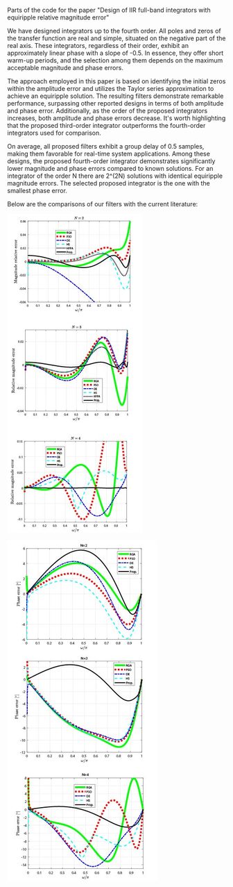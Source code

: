 Parts of the code for the paper "Design of IIR full-band integrators with equiripple relative magnitude error"

We have designed integrators up to the fourth order. All poles and zeros of the transfer function are real and simple, situated on the negative part of the real axis.
These integrators, regardless of their order, exhibit an approximately linear phase with a slope of -0.5. In essence, they offer short warm-up periods, and the selection among them depends on the maximum acceptable magnitude and phase errors. 

The approach employed in this paper is based on identifying the initial zeros within the amplitude error and utilizes the Taylor series approximation to achieve an equiripple solution.
The resulting filters demonstrate remarkable performance, surpassing other reported designs in terms of both amplitude and phase error. Additionally, as the order of the proposed integrators increases, both amplitude and phase errors decrease.
It's worth highlighting that the proposed third-order integrator outperforms the fourth-order integrators used for comparison.

On average, all proposed filters exhibit a group delay of 0.5 samples, making them favorable for real-time system applications. Among these designs, the proposed fourth-order integrator demonstrates significantly lower magnitude and phase errors compared to known solutions.
For an integrator of the order N there are 2^(2N) solutions with identical equiripple magnitude errors. The selected proposed integrator is the one with the smallest phase error.

Below are the comparisons of our filters with the current literature:

![Relative magnitude error](comparison/relative_magnitude_error.jpg)

![Relative phase error](comparison/relative_phase_error.jpg)
